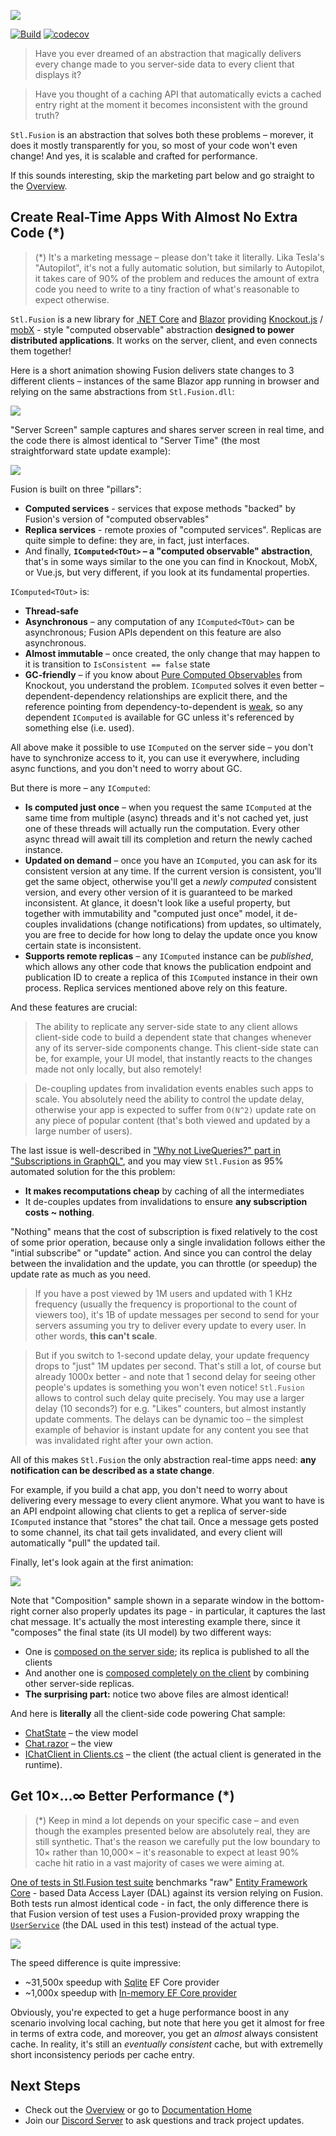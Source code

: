 ![](docs/img/Banner.jpg)

[![Build](https://github.com/servicetitan/Stl.Fusion/workflows/Build/badge.svg)](https://github.com/servicetitan/Stl.Fusion/actions?query=workflow%3A%22Build%22)
[![codecov](https://codecov.io/gh/servicetitan/Stl.Fusion/branch/master/graph/badge.svg)](https://codecov.io/gh/servicetitan/Stl.Fusion)

> Have you ever dreamed of an abstraction that magically delivers
  every change made to you server-side data to every client that displays it?

> Have you thought of a caching API that automatically evicts a 
  cached entry right at the moment it becomes inconsistent with the
  ground truth?

`Stl.Fusion` is an abstraction that solves both these problems &ndash; morever,
it does it mostly transparently for you, so most of your code won't even change!
And yes, it is scalable and crafted for performance.

If this sounds interesting, skip the marketing part below and go straight
to the [Overview](docs/Overview.md).

## Create Real-Time Apps With Almost No Extra Code (*)

> (*) It's a marketing message &ndash; please don't take it literally.
> Lika Tesla's "Autopilot", it's not a fully automatic solution, 
> but similarly to Autopilot, it takes care of 90% of the problem
> and reduces the amount of extra code you need to write to a tiny
> fraction of what's reasonable to expect otherwise.

`Stl.Fusion` is a new library for [.NET Core](https://en.wikipedia.org/wiki/.NET_Core) 
and [Blazor](https://dotnet.microsoft.com/apps/aspnet/web-apps/blazor)
providing [Knockout.js](https://knockoutjs.com/) 
/ [mobX](https://mobx.js.org/) - style "computed observable" abstraction
**designed to power distributed applications**. It works on the server, client,
and even connects them together!

Here is a short animation showing Fusion delivers state changes to 3 different clients 
&ndash; instances of the same Blazor app running in browser and relying on the same 
abstractions from `Stl.Fusion.dll`:

![](docs/img/Stl-Fusion-Chat-Sample.gif)

"Server Screen" sample captures and shares server screen in real time, and
the code there is almost identical to "Server Time" (the most straightforward 
state update example):
  
![](docs/img/Stl-Fusion-Server-Screen-Sample.gif)

Fusion is built on three "pillars":
* **Computed services** - services that expose methods "backed" by Fusion's 
  version of "computed observables"
* **Replica services** - remote proxies of "computed services". 
  Replicas are quite simple to define: they are, in fact, just interfaces.
* And finally, **`IComputed<TOut>` &ndash; a "computed observable" abstraction**, 
  that's in some ways similar to the one you can find in Knockout, MobX, or Vue.js,
  but very different, if you look at its fundamental properties.
    
`IComputed<TOut>` is:
* **Thread-safe**
* **Asynchronous** &ndash; any computation of any `IComputed<TOut>` can be 
  asynchronous; Fusion APIs dependent on this feature are also asynchronous.
* **Almost immutable** &ndash; once created, the only change that may happen to it is transition 
  to `IsConsistent == false` state
* **GC-friendly** &ndash; if you know about 
  [Pure Computed Observables](https://knockoutjs.com/documentation/computed-pure.html) 
  from Knockout, you understand the problem. `IComputed` solves it even better &ndash;
  dependent-dependency relationships are explicit there, and the reference pointing
  from dependency-to-dependent is [weak](https://en.wikipedia.org/wiki/Weak_reference), 
  so any dependent `IComputed` is available for GC unless it's referenced by something 
  else (i.e. used).

All above make it possible to use `IComputed` on the server side &ndash; 
you don't have to synchronize access to it, you can use it everywhere, including
async functions, and you don't need to worry about GC.

But there is more &ndash; any `IComputed`:

* **Is computed just once** &ndash; when you request the same `IComputed` at the same time 
  from multiple (async) threads and it's not cached yet, just one of these threads will
  actually run the computation.  Every other async thread will await till its completion 
  and return the newly cached instance.
* **Updated on demand** &ndash; once you have an `IComputed`, you can ask for its
  consistent version at any time. If the current version is consistent, you'll get the 
  same object, otherwise you'll get a *newly computed* consistent version, 
  and every other version of it  is guaranteed to be marked inconsistent.
  At glance, it doesn't look like a useful property, but together with immutability and
  "computed just once" model, it de-couples invalidations (change notifications) 
  from updates, so ultimately, you are free to decide for how long to delay the 
  update once you know certain state is inconsistent.
* **Supports remote replicas** &ndash; any `IComputed` instance can be *published*, which allows
  any other code that knows the publication endpoint and publication ID to create
  a replica of this `IComputed` instance in their own process. Replica services mentioned
  above rely on this feature.

And these features are crucial:

> The ability to replicate any server-side state to any client allows client-side code 
  to build a dependent state that changes whenever any of its server-side components
  change. 
  This client-side state can be, for example, your UI model, that instantly reacts
  to the changes made not only locally, but also remotely!

> De-coupling updates from invalidation events enables such apps to scale. 
  You absolutely need the ability to control the update delay, otherwise 
  your app is expected to suffer from `O(N^2)` update rate on any 
  piece of popular content (that's both viewed and updated by a large number of users).

The last issue is well-described in 
["Why not LiveQueries?" part in "Subscriptions in GraphQL"](https://graphql.org/blog/subscriptions-in-graphql-and-relay/), and you may view `Stl.Fusion` 
as 95% automated solution for the this problem:
* **It makes recomputations cheap** by caching of all the intermediates
* It de-couples updates from invalidations to ensure 
  **any subscription costs ~ nothing**.

"Nothing" means that the cost of subscription is fixed relatively to the 
cost of some prior operation, because only a single invalidation follows
either the "intial subscribe" or "update" action.
And since you can control the delay between the invalidation and the update, 
you can throttle (or speedup) the update rate as much as you need.
  
> If you have a post viewed by 1M users and updated with 1 KHz frequency 
  (usually the frequency is proportional to the count of viewers too), 
  it's 1B of update messages per second to send for your servers
  assuming you try to deliver every update to every user. 
  In other words, **this can't scale**.
  
> But if you switch to 1-second update delay, your update frequency 
  drops to "just" 1M updates per second. That's still a lot, of course 
  but already 1000x better - and note that 1 second delay for 
  seeing other people's updates is something you won't even notice! 
  `Stl.Fusion` allows to control such delay quite precisely. 
  You may use a larger delay (10 seconds?) for e.g. "Likes" counters, 
  but almost instantly update comments. 
  The delays can be dynamic too &ndash; the simplest example of 
  behavior is instant update for any content you see that was invalidated 
  right after your own action.

All of this makes `Stl.Fusion` the only abstraction real-time apps need:
**any notification can be described as a state change**. 

For example, if you build a chat app, you don't need to worry about delivering 
every message to every client anymore. What you want to have is an API endpoint 
allowing chat clients to get a replica of server-side `IComputed` instance that 
"stores" the chat tail. Once a message gets posted to some channel, its chat tail 
gets invalidated, and every client will automatically "pull" the updated tail.

Finally, let's look again at the first animation:

![](docs/img/Stl-Fusion-Chat-Sample.gif)

Note that "Composition" sample shown in a separate window in the bottom-right corner
also properly updates its page - in particular, it captures the last chat message. It's
actually the most interesting example there, since it "composes" the final state (its UI model)
by two different ways: 
* One is 
  [composed on the server side](https://github.com/servicetitan/Stl/blob/master/samples/Stl.Samples.Blazor.Server/Services/ServerSideComposerService.cs);
  its replica is published to all the clients
* And another one is 
  [composed completely on the client](https://github.com/servicetitan/Stl/blob/master/samples/Stl.Samples.Blazor.Client/Services/ClientSideComposerService.cs) 
  by combining other server-side replicas.
* **The surprising part:** notice two above files are almost identical!

And here is **literally** all the client-side code powering Chat sample:
* [ChatState](https://github.com/servicetitan/Stl/blob/master/samples/Stl.Samples.Blazor.Client/UI/ChatState.cs) 
  &ndash; the view model
* [Chat.razor](https://github.com/servicetitan/Stl/blob/master/samples/Stl.Samples.Blazor.Client/Pages/Chat.razor) 
  &ndash; the view
* [IChatClient in Clients.cs](https://github.com/servicetitan/Stl/blob/master/samples/Stl.Samples.Blazor.Client/Services/Clients.cs#L19) 
  &ndash; the client (the actual client is generated in the runtime).  

## Get 10&times;&hellip;&infin; Better Performance (*)

> (*) Keep in mind a lot depends on your specific case &ndash; 
> and even though the examples presented below are absolutely real,
> they are still synthetic. That's the reason we carefully 
> put the low boundary to 10&times; rather than 10,000&times; &ndash;
> it's reasonable to expect at least 90% cache hit ratio in a vast
> majority of cases we were aiming at.

[One of tests in Stl.Fusion test suite](https://github.com/servicetitan/Stl.Fusion/blob/master/tests/Stl.Tests/Fusion/PerformanceTest.cs) 
benchmarks "raw" [Entity Framework Core](https://docs.microsoft.com/en-us/ef/core/) - 
based Data Access Layer (DAL) against its version relying on Fusion. 
Both tests run almost identical code - in fact, the only difference there is that Fusion
version of test uses a Fusion-provided proxy wrapping the 
[`UserService`](https://github.com/servicetitan/Stl.Fusion/blob/master/tests/Stl.Tests/Fusion/Services/UserService.cs)
(the DAL used in this test) instead of the actual type.

![](docs/img/Performance.gif)

The speed difference is quite impressive:
* ~31,500x speedup with [Sqlite](https://www.sqlite.org/index.html) EF Core provider
* ~1,000x speedup with 
  [In-memory EF Core provider](https://docs.microsoft.com/en-us/ef/core/providers/in-memory/?tabs=dotnet-core-cli)  

Obviously, you're expected to get a huge performance boost in any scenario involving
local caching, but note that here you get it almost for free in terms of extra code, 
and moreover, you get an *almost* always consistent cache. In reality, it's still 
an *eventually consistent* cache, but with extremelly short inconsistency periods per
cache entry.

## Next Steps

* Check out the [Overview](docs/Overview.md)
  or go to [Documentation Home](docs/README.md)
* Join our [Discord Server](https://discord.gg/EKEwv6d) 
  to ask questions and track project updates.
